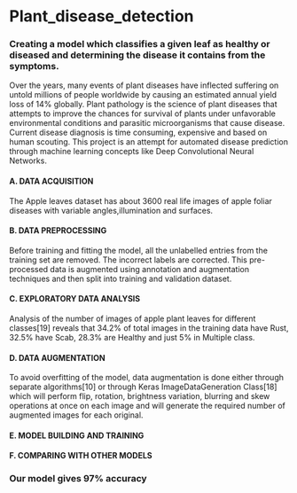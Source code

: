 # Plant_disease_detection  
### Creating a model which classifies a given leaf as healthy or diseased and determining the disease it contains from the symptoms.
Over the years, many events of plant diseases have inflected suffering on untold millions of people worldwide by causing an estimated annual yield loss of 14% globally. Plant pathology is the science of plant diseases that attempts to improve the chances for survival of plants under unfavorable environmental conditions and parasitic microorganisms that cause disease. Current disease diagnosis is time consuming, expensive and based on human scouting.
This project is an attempt for automated disease prediction through machine learning concepts like Deep Convolutional Neural Networks.
#### A. DATA ACQUISITION
The Apple leaves dataset has about 3600 real life images of apple foliar diseases with variable angles,illumination and surfaces.
#### B. DATA PREPROCESSING
Before training and fitting the model, all the unlabelled entries from the training set are removed. The incorrect labels are corrected. This pre-processed data is augmented using annotation and augmentation techniques and then split into training and validation dataset.
#### C. EXPLORATORY DATA ANALYSIS
Analysis of the number of images of apple plant leaves for different classes[19] reveals that 34.2% of total images in the training data have Rust, 32.5% have Scab, 28.3% are Healthy and just 5% in Multiple class.
#### D. DATA AUGMENTATION
To avoid overfitting of the model, data augmentation is done either through separate algorithms[10] or through Keras ImageDataGeneration Class[18] which will perform flip, rotation, brightness variation, blurring and skew operations at once on each image and will generate the required number of augmented images for each original.
#### E. MODEL BUILDING AND TRAINING
#### F. COMPARING WITH OTHER MODELS
### Our model gives 97% accuracy
